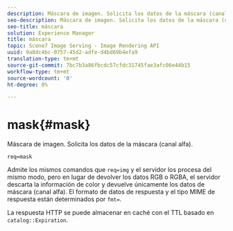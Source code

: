 ```yaml
---
description: Máscara de imagen. Solicita los datos de la máscara (canal alfa).
seo-description: Máscara de imagen. Solicita los datos de la máscara (canal alfa).
seo-title: máscara
solution: Experience Manager
title: máscara
topic: Scene7 Image Serving - Image Rendering API
uuid: 9a8dc4bc-0757-45d2-adfe-d4bd69b4efa9
translation-type: tm+mt
source-git-commit: 7bc7b3a86fbcdc57cfdc31745fae3afc06e44b15
workflow-type: tm+mt
source-wordcount: '0'
ht-degree: 0%

---
```



# mask{#mask}

Máscara de imagen. Solicita los datos de la máscara (canal alfa).

`req=mask`

Admite los mismos comandos que `req=img` y el servidor los procesa del mismo modo, pero en lugar de devolver los datos RGB o RGBA, el servidor descarta la información de color y devuelve únicamente los datos de máscara (canal alfa). El formato de datos de respuesta y el tipo MIME de respuesta están determinados por `fmt=`.

La respuesta HTTP se puede almacenar en caché con el TTL basado en `catalog::Expiration`.
